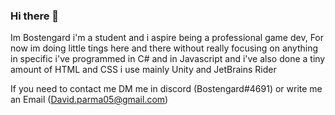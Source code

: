 ### Hi there 👋

Im Bostengard i'm a student and i aspire being a professional game dev,
For now im doing little tings here and there without really focusing on anything in specific
i've programmed in C# and in Javascript and i've also done a tiny amount of HTML and CSS
i use mainly Unity and JetBrains Rider
 
 
If you need to contact me DM me in discord (Bostengard#4691) or write me an Email (David.parma05@gmail.com)
